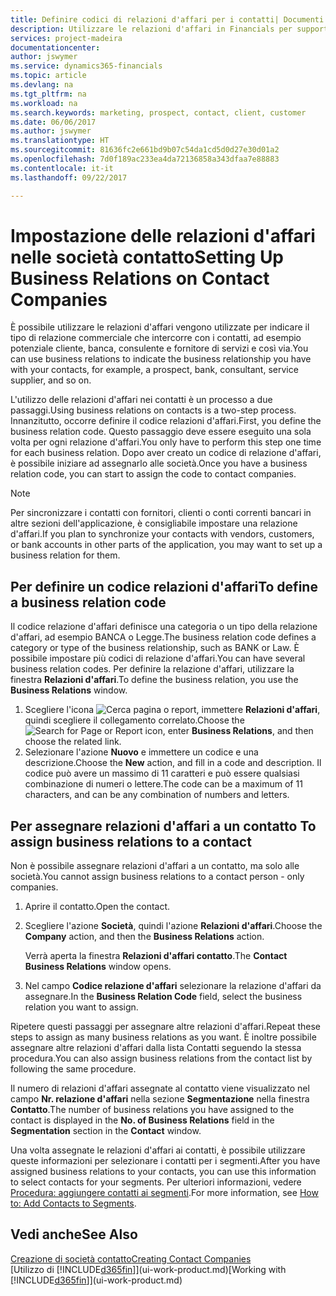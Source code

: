 ```yaml
---
title: Definire codici di relazioni d'affari per i contatti| Documenti Microsoft
description: Utilizzare le relazioni d'affari in Financials per supportare il marketing e per indicare il tipo di relazione commerciale che intercorre con prospetti e clienti, ad esempio, una banca o un fornitore di servizi.
services: project-madeira
documentationcenter: 
author: jswymer
ms.service: dynamics365-financials
ms.topic: article
ms.devlang: na
ms.tgt_pltfrm: na
ms.workload: na
ms.search.keywords: marketing, prospect, contact, client, customer
ms.date: 06/06/2017
ms.author: jswymer
ms.translationtype: HT
ms.sourcegitcommit: 81636fc2e661bd9b07c54da1cd5d0d27e30d01a2
ms.openlocfilehash: 7d0f189ac233ea4da72136858a343dfaa7e88883
ms.contentlocale: it-it
ms.lasthandoff: 09/22/2017

---
```

# <a name="setting-up-business-relations-on-contact-companies"></a><span data-ttu-id="c9f7f-103">Impostazione delle relazioni d'affari nelle società contatto</span><span class="sxs-lookup"><span data-stu-id="c9f7f-103">Setting Up Business Relations on Contact Companies</span></span>
<span data-ttu-id="c9f7f-104">È possibile utilizzare le relazioni d'affari vengono utilizzate per indicare il tipo di relazione commerciale che intercorre con i contatti, ad esempio potenziale cliente, banca, consulente e fornitore di servizi e così via.</span><span class="sxs-lookup"><span data-stu-id="c9f7f-104">You can use business relations to indicate the business relationship you have with your contacts, for example, a prospect, bank, consultant, service supplier, and so on.</span></span>

<span data-ttu-id="c9f7f-105">L'utilizzo delle relazioni d'affari nei contatti è un processo a due passaggi.</span><span class="sxs-lookup"><span data-stu-id="c9f7f-105">Using business relations on contacts is a two-step process.</span></span> <span data-ttu-id="c9f7f-106">Innanzitutto, occorre definire il codice relazioni d'affari.</span><span class="sxs-lookup"><span data-stu-id="c9f7f-106">First, you define the business relation code.</span></span> <span data-ttu-id="c9f7f-107">Questo passaggio deve essere eseguito una sola volta per ogni relazione d'affari.</span><span class="sxs-lookup"><span data-stu-id="c9f7f-107">You only have to perform this step one time for each business relation.</span></span> <span data-ttu-id="c9f7f-108">Dopo aver creato un codice di relazione d'affari, è possibile iniziare ad assegnarlo alle società.</span><span class="sxs-lookup"><span data-stu-id="c9f7f-108">Once you have a business relation code, you can start to assign the code to contact companies.</span></span>

> [!NOTE]  
>   <span data-ttu-id="c9f7f-109">Per sincronizzare i contatti con fornitori, clienti o conti correnti bancari in altre sezioni dell'applicazione, è consigliabile impostare una relazione d'affari.</span><span class="sxs-lookup"><span data-stu-id="c9f7f-109">If you plan to synchronize your contacts with vendors, customers, or bank accounts in other parts of the application, you may want to set up a business relation for them.</span></span>

## <a name="to-define-a-business-relation-code"></a><span data-ttu-id="c9f7f-110">Per definire un codice relazioni d'affari</span><span class="sxs-lookup"><span data-stu-id="c9f7f-110">To define a business relation code</span></span>
<span data-ttu-id="c9f7f-111">Il codice relazione d'affari definisce una categoria o un tipo della relazione d'affari, ad esempio BANCA o Legge.</span><span class="sxs-lookup"><span data-stu-id="c9f7f-111">The business relation code defines a category or type of the business relationship, such as BANK or Law.</span></span> <span data-ttu-id="c9f7f-112">È possibile impostare più codici di relazione d'affari.</span><span class="sxs-lookup"><span data-stu-id="c9f7f-112">You can have several business relation codes.</span></span> <span data-ttu-id="c9f7f-113">Per definire la relazione d'affari, utilizzare la finestra **Relazioni d'affari**.</span><span class="sxs-lookup"><span data-stu-id="c9f7f-113">To define the business relation, you use the **Business Relations** window.</span></span>

1. <span data-ttu-id="c9f7f-114">Scegliere l'icona ![Cerca pagina o report](media/ui-search/search_small.png "icona Cerca pagina o report"), immettere **Relazioni d'affari**, quindi scegliere il collegamento correlato.</span><span class="sxs-lookup"><span data-stu-id="c9f7f-114">Choose the ![Search for Page or Report](media/ui-search/search_small.png "Search for Page or Report icon") icon, enter **Business Relations**, and then choose the related link.</span></span>
2. <span data-ttu-id="c9f7f-115">Selezionare l'azione **Nuovo** e immettere un codice e una descrizione.</span><span class="sxs-lookup"><span data-stu-id="c9f7f-115">Choose the **New** action, and fill in a code and description.</span></span> <span data-ttu-id="c9f7f-116">Il codice può avere un massimo di 11 caratteri e può essere qualsiasi combinazione di numeri o lettere.</span><span class="sxs-lookup"><span data-stu-id="c9f7f-116">The code can be a maximum of 11 characters, and can be any combination of numbers and letters.</span></span>

## <span data-ttu-id="c9f7f-117"><a name="AssignBusRelContact"></a> Per assegnare relazioni d'affari a un contatto</span><span class="sxs-lookup"><span data-stu-id="c9f7f-117"><a name="AssignBusRelContact"></a> To assign business relations to a contact</span></span>
<span data-ttu-id="c9f7f-118">Non è possibile assegnare relazioni d'affari a un contatto, ma solo alle società.</span><span class="sxs-lookup"><span data-stu-id="c9f7f-118">You cannot assign business relations to a contact person - only companies.</span></span>

1. <span data-ttu-id="c9f7f-119">Aprire il contatto.</span><span class="sxs-lookup"><span data-stu-id="c9f7f-119">Open the contact.</span></span>
2. <span data-ttu-id="c9f7f-120">Scegliere l'azione **Società**, quindi l'azione **Relazioni d'affari**.</span><span class="sxs-lookup"><span data-stu-id="c9f7f-120">Choose the **Company** action, and then the **Business Relations** action.</span></span>

    <span data-ttu-id="c9f7f-121">Verrà aperta la finestra **Relazioni d'affari contatto**.</span><span class="sxs-lookup"><span data-stu-id="c9f7f-121">The **Contact Business Relations** window opens.</span></span>
3. <span data-ttu-id="c9f7f-122">Nel campo **Codice relazione d'affari** selezionare la relazione d'affari da assegnare.</span><span class="sxs-lookup"><span data-stu-id="c9f7f-122">In the **Business Relation Code** field, select the business relation you want to assign.</span></span>

<span data-ttu-id="c9f7f-123">Ripetere questi passaggi per assegnare altre relazioni d'affari.</span><span class="sxs-lookup"><span data-stu-id="c9f7f-123">Repeat these steps to assign as many business relations as you want.</span></span> <span data-ttu-id="c9f7f-124">È inoltre possibile assegnare altre relazioni d'affari dalla lista Contatti seguendo la stessa procedura.</span><span class="sxs-lookup"><span data-stu-id="c9f7f-124">You can also assign business relations from the contact list by following the same procedure.</span></span>

<span data-ttu-id="c9f7f-125">Il numero di relazioni d'affari assegnate al contatto viene visualizzato nel campo **Nr. relazione d'affari** nella sezione **Segmentazione** nella finestra **Contatto**.</span><span class="sxs-lookup"><span data-stu-id="c9f7f-125">The number of business relations you have assigned to the contact is displayed in the **No. of Business Relations** field in the **Segmentation** section in the **Contact** window.</span></span>

<span data-ttu-id="c9f7f-126">Una volta assegnate le relazioni d'affari ai contatti, è possibile utilizzare queste informazioni per selezionare i contatti per i segmenti.</span><span class="sxs-lookup"><span data-stu-id="c9f7f-126">After you have assigned business relations to your contacts, you can use this information to select contacts for your segments.</span></span> <span data-ttu-id="c9f7f-127">Per ulteriori informazioni, vedere [Procedura: aggiungere contatti ai segmenti](marketing-add-contact-segment.md).</span><span class="sxs-lookup"><span data-stu-id="c9f7f-127">For more information, see [How to: Add Contacts to Segments](marketing-add-contact-segment.md).</span></span>

## <a name="see-also"></a><span data-ttu-id="c9f7f-128">Vedi anche</span><span class="sxs-lookup"><span data-stu-id="c9f7f-128">See Also</span></span>
[<span data-ttu-id="c9f7f-129">Creazione di società contatto</span><span class="sxs-lookup"><span data-stu-id="c9f7f-129">Creating Contact Companies</span></span>](marketing-create-contact-companies.md)  
<span data-ttu-id="c9f7f-130">[Utilizzo di [!INCLUDE[d365fin](includes/d365fin_md.md)]](ui-work-product.md)</span><span class="sxs-lookup"><span data-stu-id="c9f7f-130">[Working with [!INCLUDE[d365fin](includes/d365fin_md.md)]](ui-work-product.md)</span></span>

